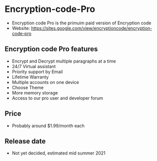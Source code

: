 # Encryption-code-Pro
- Encryption code Pro is  the primuim paid version of Encryption code
- Website: https://sites.google.com/view/encryptioncode/encryption-code-pro
## Encryption code Pro features
  - Encrypt and Decrypt multiple paragraphs at a time
  - 24/7 Virtual assistant
  - Priority support by Email
  - Lifetime Warranty
  - Multiple accounts on one device
  - Choose Theme
  - More memory storage
  - Access to our pro user and developer forum
## Price
  - Probably around $1.99/month each
## Release date
  - Not yet decided, estimated mid summer 2021
